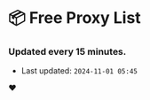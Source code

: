 # :package: Free Proxy List
### Updated every 15 minutes.

- Last updated: `2024-11-01 05:45`

:heart:
